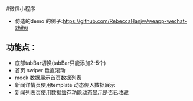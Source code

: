 #微信小程序
 * 仿造的demo 的例子:https://github.com/RebeccaHanjw/weapp-wechat-zhihu

## 功能点：
 * 底部tabBar切换(tabBar只能添加2-5个)
 * 首页 swiper 垂直滚动
 * mock 数据展示首页数据列表
 * 新闻详情页使用template 动态传入数据展示
 * 新闻列表页使用数据缓存功能动态显示是否已收藏

 



